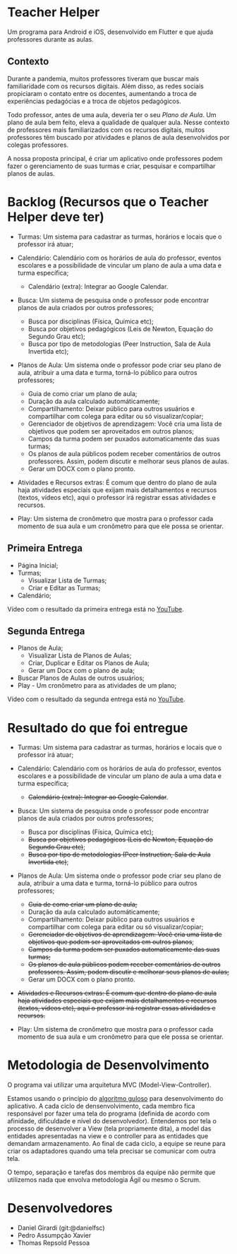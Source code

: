 # Teacher Helper

Um programa para Android e iOS, desenvolvido em Flutter e que ajuda professores durante as aulas.

## Contexto

Durante a pandemia, muitos professores tiveram que buscar mais familiaridade com os recursos digitais. Além disso, as redes sociais propiciaram o contato entre os docentes, aumentando a troca de experiências pedagócias e a troca de objetos pedagógicos. 

Todo professor, antes de uma aula, deveria ter o seu *Plano de Aula*. Um plano de aula bem feito, eleva a qualidade de qualquer aula. Nesse contexto de professores mais familiarizados com os recursos digitais, muitos professores têm buscado por atividades e planos de aula desenvolvidos por colegas professores.

A nossa proposta principal, é criar um aplicativo onde professores podem fazer o gerenciamento de suas turmas e criar, pesquisar e compartilhar planos de aulas. 

# Backlog (Recursos que o Teacher Helper deve ter)

- Turmas: Um sistema para cadastrar as turmas, horários e locais que o professor irá atuar;
- Calendário: Calendário com os horários de aula do professor, eventos escolares e a possibilidade de vincular um plano de aula a uma data e turma específica;
    - Calendário (extra): Integrar ao Google Calendar.
- Busca: Um sistema de pesquisa onde o professor pode encontrar planos de aula criados por outros professores;
    - Busca por disciplinas (Física, Química etc);
    - Busca por objetivos pedagógicos (Leis de Newton, Equação do Segundo Grau etc);
    - Busca por tipo de metodologias (Peer Instruction, Sala de Aula Invertida etc);
- Planos de Aula: Um sistema onde o professor pode criar seu plano de aula, atribuir a uma data e turma, torná-lo público para outros professores;
    - Guia de como criar um plano de aula;
    - Duração da aula calculado automáticamente;
    - Compartilhamento: Deixar público para outros usuários e compartilhar com colega para editar ou só visualizar/copiar;
    - Gerenciador de objetivos de aprendizagem: Você cria uma lista de objetivos que podem ser aproveitados em outros planos;
    - Campos da turma podem ser puxados automaticamente das suas turmas;
    - Os planos de aula públicos podem receber comentários de outros professores. Assim, podem discutir e melhorar seus planos de aulas.
    - Gerar um DOCX com o plano pronto.

- Atividades e Recursos extras: É comum que dentro do plano de aula haja atividades especiais que exijam mais detalhamentos e recursos (textos, vídeos etc), aqui o professor irá registrar essas atividades e recursos.

- Play: Um sistema de cronômetro que mostra para o professor cada momento de sua aula e um cronômetro para que ele possa se orientar.

## Primeira Entrega

- Página Inicial;
- Turmas; 
    - Visualizar Lista de Turmas;
    - Criar e Editar as Turmas;
- Calendário;

Vídeo com o resultado da primeira entrega está no [YouTube](https://www.youtube.com/watch?v=N5IGxV1wZVE).

## Segunda Entrega
- Planos de Aula;
    - Visualizar Lista de Planos de Aulas;
    - Criar, Duplicar e Editar os Planos de Aula;
    - Gerar um Docx com o plano de aula;
- Buscar Planos de Aulas de outros usuários;
- Play - Um cronômetro para as atividades de um plano;

Vídeo com o resultado da segunda entrega está no [YouTube](https://youtu.be/O0XgPGKAkVc).



# Resultado do que foi entregue

- Turmas: Um sistema para cadastrar as turmas, horários e locais que o professor irá atuar;
- Calendário: Calendário com os horários de aula do professor, eventos escolares e a possibilidade de vincular um plano de aula a uma data e turma específica;
    - ~~Calendário (extra): Integrar ao Google Calendar~~.
- Busca: Um sistema de pesquisa onde o professor pode encontrar planos de aula criados por outros professores;
    - Busca por disciplinas (Física, Química etc);
    - ~~Busca por objetivos pedagógicos (Leis de Newton, Equação do Segundo Grau etc)~~;
    - ~~Busca por tipo de metodologias (Peer Instruction, Sala de Aula Invertida etc)~~;
- Planos de Aula: Um sistema onde o professor pode criar seu plano de aula, atribuir a uma data e turma, torná-lo público para outros professores;
    - ~~Guia de como criar um plano de aula;~~
    - Duração da aula calculado automáticamente;
    - Compartilhamento: Deixar público para outros usuários e compartilhar com colega para editar ou só visualizar/copiar;
    - ~~Gerenciador de objetivos de aprendizagem: Você cria uma lista de objetivos que podem ser aproveitados em outros planos~~;
    - ~~Campos da turma podem ser puxados automaticamente das suas turmas;~~
    - ~~Os planos de aula públicos podem receber comentários de outros professores. Assim, podem discutir e melhorar seus planos de aulas;~~
    - Gerar um DOCX com o plano pronto.

- ~~Atividades e Recursos extras: É comum que dentro do plano de aula haja atividades especiais que exijam mais detalhamentos e recursos (textos, vídeos etc), aqui o professor irá registrar essas atividades e recursos.~~

- Play: Um sistema de cronômetro que mostra para o professor cada momento de sua aula e um cronômetro para que ele possa se orientar.




# Metodologia de Desenvolvimento

O programa vai utilizar uma arquitetura MVC (Model-View-Controller).

Estamos usando o princípio do [algoritmo guloso](https://pt.wikipedia.org/wiki/Algoritmo_guloso) para desenvolvimento do aplicativo. A cada ciclo de densenvolvimento, cada membro fica responsável por fazer uma tela do programa (definida de acordo com afinidade, dificuldade e nível do desenvolvedor). Entendemos por tela o processo de desenvolver a View (tela propriamente dita), a model das entidades apresentadas na view e o controller para as entidades que demandam armazenamento. Ao final de cada ciclo, a equipe se reune para criar os adaptadores quando uma tela precisar se comunicar com outra tela.

O tempo, separação e tarefas dos membros da equipe não permite que utilizemos nada que envolva metodologia Ágil ou mesmo o Scrum.





# Desenvolvedores
- Daniel Girardi (git:@danielfsc)
- Pedro Assumpção Xavier
- Thomas Repsold Pessoa